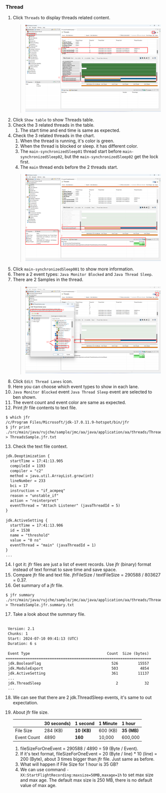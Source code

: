### Thread

1. Click `Threads` to display threads related content.
   > ![ThreadsSample01.png](./ThreadsSample01.png)
2. Click `Show table` to show Threads table.
3. Check the 3 related threads in the table.
   1. The start time and end time is same as expected.
4. Check the 3 related threads in the chart.
   1. When the thread is running, it's color is green.
   2. When the thread is blocked or sleep. it has different color.
   3. The `main-synchronizedSleep01` thread start before `main-synchronizedSleep02`, 
      but the `main-synchronizedSleep02` get the lock first.
   4. The `main` thread ends before the 2 threads start.
   > ![ThreadsSample02.png](./ThreadsSample02.png)
5. Click `main-synchronizedSleep001` to show more information.
6. There a 2 event types: `Java Monitor Blocked` and `Java Thread Sleep`.
7. There are 2 Samples in the thread.
   > ![ThreadsSample03.png](./ThreadsSample03.png)
8. Click `Edit Thread Lanes` icon.
9. Here you can choose which event types to show in each lane.
10. `Java Monitor Blocked` event `Java Thread Sleep` event are selected to ben shown.
11. The event count and event color are same as expected.
12. Print jfr file contents to text file.
   ```shell
   $ which jfr
   /c/Program Files/Microsoft/jdk-17.0.11.9-hotspot/bin/jfr
   $ jfr print ./src/main/java/rujche/sample/jmc/aa/java/application/aa/threads/ThreadsSample.jfr > ThreadsSample.jfr.txt
   ```
13. Check the text file context.
   ```text
   jdk.Deoptimization {
     startTime = 17:41:13.905
     compileId = 1193
     compiler = "c2"
     method = java.util.ArrayList.grow(int)
     lineNumber = 233
     bci = 17
     instruction = "if_acmpeq"
     reason = "unstable_if"
     action = "reinterpret"
     eventThread = "Attach Listener" (javaThreadId = 5)
   }
   
   jdk.ActiveSetting {
     startTime = 17:41:13.906
     id = 1538
     name = "threshold"
     value = "0 ns"
     eventThread = "main" (javaThreadId = 1)
   }
   ...
   ```
14. I got it: jfr files are just a list of event records. Use jfr (binary) format instead of text format to save 
    time and save space.
15. Compare jfr file and text file. jfrFileSize / textFileSize = 290588 / 803627 = 0.37.
16. Get summary of a jfr file.
   ```shell
   $ jfr summary ./src/main/java/rujche/sample/jmc/aa/java/application/aa/threads/ThreadsSample.jfr > ThreadsSample.jfr.summary.txt
   ```
17. Take a look about the summary file.
   ```text
   
    Version: 2.1
    Chunks: 1
    Start: 2024-07-10 09:41:13 (UTC)
    Duration: 6 s
   
    Event Type                                   Count  Size (bytes) 
   ==================================================================
    jdk.BooleanFlag                                526         15557
    jdk.ModuleExport                               503          4854
    jdk.ActiveSetting                              361         11137
    ...
    jdk.ThreadSleep                                  2            32
    ...
   ```
18. We can see that there are 2 jdk.ThreadSleep events, it's same to out expectation.
19. About jfr file size. 

    |             | 30 seconds) | 1 second    | 1 Minute | 1 hour      |
    |-------------|-------------|-------------|----------|-------------|
    | File Size   | 284 (KB)    | **10 (KB)** | 600 (KB) | **35 (MB)** |
    | Event Count | 4890        | **160**     | 10,000   | 600,000     |
    1. fileSizeForOneEvent = 290588 / 4890 = 59 (Byte / Event). 
    2. If it's text format, fileSizeForOneEvent = 20 (Byte / line) * 10 (line) = 200 (Byte), about 3 times bigger than 
       jfr file. Just same as before.
    3. What will happen if File Size for 1 hour is 35 GB?
    4. We can use command `-XX:StartFlightRecording:maxsize=50MB,maxage=1h` to set max size and max age. The default 
       max size is 250 MB, there is no default value of max age.


